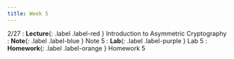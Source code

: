 ```yaml
---
title: Week 5
---
```


2/27
: **Lecture**{: .label .label-red } Introduction to Asymmetric Cryptography
: **Note**{: .label .label-blue } Note 5
: **Lab**{: .label .label-purple } Lab 5
: **Homework**{: .label .label-orange } Homework 5
